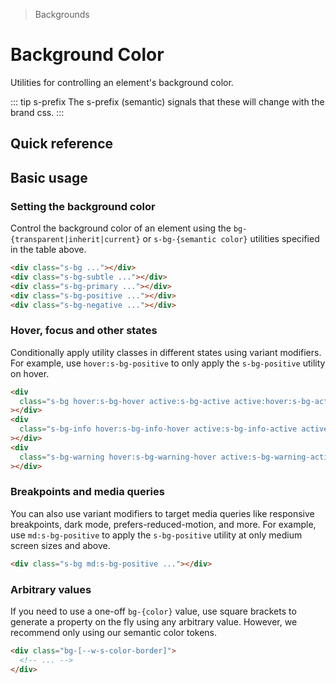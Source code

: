 > Backgrounds

# Background Color

Utilities for controlling an element's background color.

::: tip s-prefix
The s-prefix (semantic) signals that these will change with the brand css.
:::

## Quick reference

<ThemeContainer />

<qr-color-table />

## Basic usage

### Setting the background color

Control the background color of an element using the `bg-{transparent|inherit|current}` or `s-bg-{semantic color}` utilities specified in the table above.

<container>
  <div class="grid grid-cols-5 gap-16 justify-items-center">
    <div class="h-80 w-80 border rounded-16 s-bg"></div>
    <div class="h-80 w-80 border rounded-16 s-bg-subtle"></div>
    <div class="h-80 w-80 border rounded-16 s-bg-primary"></div>
    <div class="h-80 w-80 border rounded-16 s-bg-positive"></div>
    <div class="h-80 w-80 border rounded-16 s-bg-negative"></div>
  </div>
</container>

```html
<div class="s-bg ..."></div>
<div class="s-bg-subtle ..."></div>
<div class="s-bg-primary ..."></div>
<div class="s-bg-positive ..."></div>
<div class="s-bg-negative ..."></div>
```

### Hover, focus and other states

Conditionally apply utility classes in different states using variant modifiers.
For example, use `hover:s-bg-positive` to only apply the `s-bg-positive` utility on hover.

<container>
  <div class="grid grid-cols-3 gap-16 justify-items-center">
    <div class="h-80 w-80 border rounded-16 s-bg hover:s-bg-hover active:s-bg-active active:hover:s-bg-active-hover"></div>
    <div class="h-80 w-80 border rounded-16 s-bg-info hover:s-bg-info-hover active:s-bg-info-active active:hover:s-bg-info-active-hover"></div>
    <div class="h-80 w-80 border rounded-16 s-bg-warning hover:s-bg-warning-hover active:s-bg-warning-active active:hover:s-bg-warning-active-hover"></div>
  </div>
</container>

```html
<div
  class="s-bg hover:s-bg-hover active:s-bg-active active:hover:s-bg-active-hover ..."
></div>
<div
  class="s-bg-info hover:s-bg-info-hover active:s-bg-info-active active:hover:s-bg-info-active-hover ..."
></div>
<div
  class="s-bg-warning hover:s-bg-warning-hover active:s-bg-warning-active active:hover:s-bg-warning-active-hover ..."
></div>
```

### Breakpoints and media queries

You can also use variant modifiers to target media queries like responsive breakpoints, dark mode, prefers-reduced-motion, and more.
For example, use `md:s-bg-positive` to apply the `s-bg-positive` utility at only medium screen sizes and above.

<container>
  <div class="grid gap-16 justify-items-center">
    <div class="h-80 w-80 border rounded-16 s-bg md:s-bg-positive"></div>
  </div>
</container>

```html
<div class="s-bg md:s-bg-positive ..."></div>
```

### Arbitrary values
If you need to use a one-off `bg-{color}` value, use square brackets to generate a property on the fly using any arbitrary value. However, we recommend only using our semantic color tokens.

```html
<div class="bg-[--w-s-color-border]">
  <!-- ... -->
</div>
```
